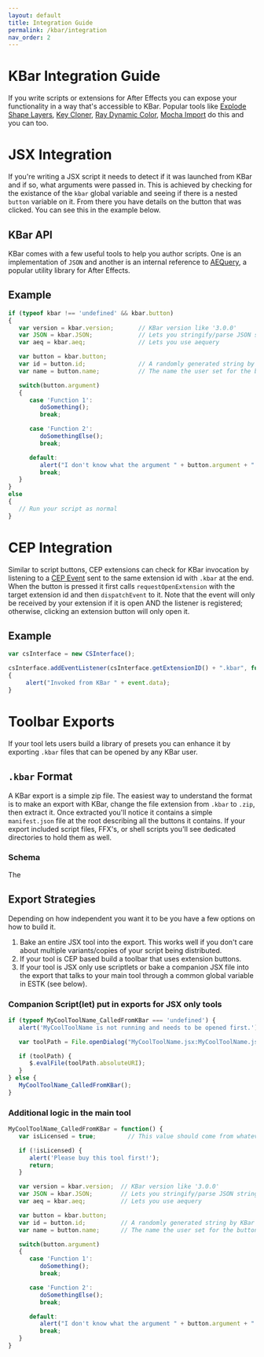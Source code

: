 ```yaml
---
layout: default
title: Integration Guide
permalink: /kbar/integration
nav_order: 2
---
```

# KBar Integration Guide
If you write scripts or extensions for After Effects you can expose your functionality in a way that's accessible to KBar.  Popular tools like [Explode Shape Layers](https://aescripts.com/explode-shape-layers/), [Key Cloner](https://conigs.com/tools/key-cloner/), [Ray Dynamic Color](https://docs.google.com/document/d/10OnBN80BgcECx_2EeW5UMm6BmomiyRYAxTUbnQdstio/edit), [Mocha Import](https://mamoworld.com/article/mochaimport-kbar-api) do this and you can too.


# JSX Integration
If you're writing a JSX script it needs to detect if it was launched from KBar and if so, what arguments were passed in.  This is achieved by checking for the existance of the `kbar` global variable and seeing if there is a nested `button` variable on it.  From there you have details on the button that was clicked.  You can see this in the example below.

## KBar API
KBar comes with a few useful tools to help you author scripts.  One is an implementation of `JSON` and another is an internal reference to [AEQuery](https://aenhancers.github.io/aequery/), a popular utility library for After Effects.


## Example
```javascript
if (typeof kbar !== 'undefined' && kbar.button)
{
   var version = kbar.version;       // KBar version like '3.0.0'
   var JSON = kbar.JSON;             // Lets you stringify/parse JSON strings
   var aeq = kbar.aeq;               // Lets you use aequery

   var button = kbar.button;
   var id = button.id;               // A randomly generated string by KBar
   var name = button.name;           // The name the user set for the button

   switch(button.argument)
   {
      case 'Function 1': 
         doSomething(); 
         break;

      case 'Function 2':
         doSomethingElse();
         break;

      default:
         alert("I don't know what the argument " + button.argument + " is supposed to do");
         break;
   }
}
else
{
   // Run your script as normal
}
```

# CEP Integration
Similar to script buttons, CEP extensions can check for KBar invocation by listening to a [CEP Event](https://github.com/Adobe-CEP/CEP-Resources/blob/master/CEP_10.x/Documentation/CEP%2010.0%20HTML%20Extension%20Cookbook.md#cep-events) sent to the same extension id with `.kbar` at the end.  When the button is pressed it first calls `requestOpenExtension` with the target extension id and then `dispatchEvent` to it.  Note that the event will only be received by your extension if it is open AND the listener is registered; otherwise, clicking an extension button will only open it.

## Example
```javascript
var csInterface = new CSInterface();

csInterface.addEventListener(csInterface.getExtensionID() + ".kbar", function (event)
{
     alert("Invoked from KBar " + event.data);
}
```

# Toolbar Exports

If your tool lets users build a library of presets you can enhance it by exporting `.kbar` files that can be opened by any KBar user.

## `.kbar` Format
A KBar export is a simple zip file.  The easiest way to understand the format is to make an export with KBar, change the file extension from `.kbar` to `.zip`, then extract it.  Once extracted you'll notice it contains a simple `manifest.json` file at the root describing all the buttons it contains.  If your export included script files, FFX's, or shell scripts you'll see dedicated directories to hold them as well.

### Schema

The 

## Export Strategies
Depending on how independent you want it to be you have a few options on how to build it.

1. Bake an entire JSX tool into the export. This works well if you don't care about multiple variants/copies of your script being distributed.
1. If your tool is CEP based build a toolbar that uses extension buttons.
1. If your tool is JSX only use scriptlets or bake a companion JSX file into the export that talks to your main tool through a common global variable in ESTK (see below).

### Companion Script(let) put in exports for JSX only tools
```javascript
if (typeof MyCoolToolName_CalledFromKBar === 'undefined') {
   alert('MyCoolToolName is not running and needs to be opened first.');

   var toolPath = File.openDialog("MyCoolToolName.jsx:MyCoolToolName.jsx; All files:*.*");

   if (toolPath) {
      $.evalFile(toolPath.absoluteURI);
   }
} else {
   MyCoolToolName_CalledFromKBar();
}
```


### Additional logic in the main tool
```javascript
MyCoolToolName_CalledFromKBar = function() {
   var isLicensed = true;         // This value should come from whatever licensing system you use like aescripts.

   if (!isLicensed) {
      alert('Please buy this tool first!');
      return;
   }

   var version = kbar.version;  // KBar version like '3.0.0'
   var JSON = kbar.JSON;        // Lets you stringify/parse JSON strings
   var aeq = kbar.aeq;          // Lets you use aequery

   var button = kbar.button;
   var id = button.id;          // A randomly generated string by KBar
   var name = button.name;      // The name the user set for the button

   switch(button.argument)
   {
      case 'Function 1': 
         doSomething(); 
         break;

      case 'Function 2':
         doSomethingElse();
         break;

      default:
         alert("I don't know what the argument " + button.argument + " is supposed to do");
         break;
   }
}
```
